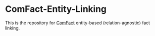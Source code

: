 # ComFact-Entity-Linking
This is the repository for [ComFact](https://arxiv.org/abs/2210.12678) entity-based (relation-agnostic) fact linking.
